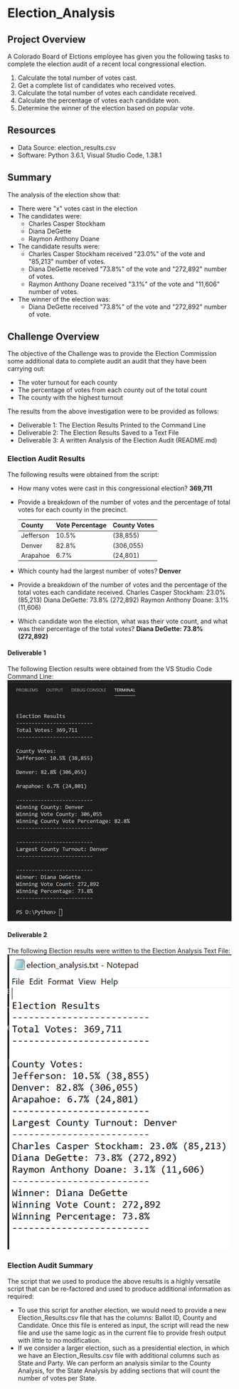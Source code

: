 # Election_Analysis

## Project Overview
A Colorado Board of Elctions employee has given you the following tasks to complete the election audit of a recent local congressional election.

1. Calculate the total number of votes cast.
2. Get a complete list of candidates who received votes.
3. Calculate the total number of votes each candidate received.
4. Calculate the percentage of votes each candidate won.
5. Determine the winner of the election based on popular vote.

## Resources
- Data Source: election_results.csv
- Software: Python 3.6.1, Visual Studio Code, 1.38.1

## Summary
The analysis of the election show that:
- There were "x" votes cast in the election
- The candidates were:
  - Charles Casper Stockham
  - Diana DeGette
  - Raymon Anthony Doane
- The candidate results were:
  - Charles Casper Stockham received "23.0%" of the vote and "85,213" number of votes.
  - Diana DeGette received "73.8%" of the vote and "272,892" number of votes.
  - Raymon Anthony Doane received "3.1%" of the vote and "11,606" number of votes.
- The winner of the election was:
  - Diana DeGette received "73.8%" of the vote and "272,892" number of vote.
 
## Challenge Overview
The objective of the Challenge was to provide the Election Commission some additional data to complete audit an audit that they have been carrying out:
- The voter turnout for each county
- The percentage of votes from each county out of the total count
- The county with the highest turnout

The results from the above investigation were to be provided as follows:
- Deliverable 1: The Election Results Printed to the Command Line
- Deliverable 2: The Election Results Saved to a Text File
- Deliverable 3: A written Analysis of the Election Audit (README.md)

### Election Audit Results
The following results were obtained from the script:

- How many votes were cast in this congressional election? **369,711**
- Provide a breakdown of the number of votes and the percentage of total votes for each county in the precinct.
   
   |County | Vote Percentage |County Votes |
   |-------|-----------------|------------|
  |Jefferson| 10.5% |(38,855)|
  |Denver| 82.8% |(306,055)|
  |Arapahoe| 6.7% |(24,801)|
  
- Which county had the largest number of votes? **Denver**
- Provide a breakdown of the number of votes and the percentage of the total votes each candidate received.
    Charles Casper Stockham: 23.0% (85,213)
    Diana DeGette: 73.8% (272,892)
    Raymon Anthony Doane: 3.1% (11,606)
- Which candidate won the election, what was their vote count, and what was their percentage of the total votes? **Diana DeGette: 73.8% (272,892)**

#### Deliverable 1
The following Election results were obtained from the VS Studio Code Command Line:
![Image](https://github.com/faridah-m/Election_Analysis/blob/main/Delieverable_1_CommmandLine.PNG)

#### Deliverable 2
The following Election results were written to the Election Analysis Text File:
![Image](https://github.com/faridah-m/Election_Analysis/blob/main/Deliverable_2_TXTFile.PNG)

### Election Audit Summary
The script that we used to produce the above results is a highly versatile script that can be re-factored and used to produce additional information as required:
- To use this script for another election, we would need to provide a new Election_Results.csv file that has the columns: Ballot ID, County and Candidate. Once this file is entered as input, the script will read the new file and use the same logic as in the current file to provide fresh output with little to no modification.
- If we consider a larger election, such as a presidential election, in which we have an Election_Results.csv file with additional columns such as State and Party. We can perform an analysis similar to the County Analysis, for the State Analysis by adding sections that will count the number of votes per State.

